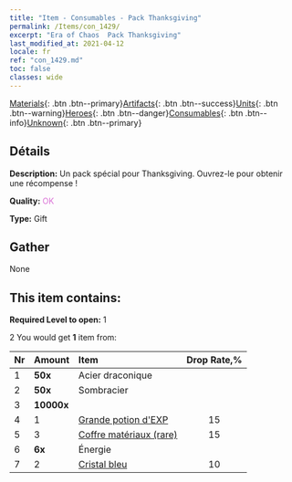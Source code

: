 ```yaml
---
title: "Item - Consumables - Pack Thanksgiving"
permalink: /Items/con_1429/
excerpt: "Era of Chaos  Pack Thanksgiving"
last_modified_at: 2021-04-12
locale: fr
ref: "con_1429.md"
toc: false
classes: wide
---
```

 [Materials](/fr/Items/){: .btn .btn--primary}[Artifacts](/fr/Items/Artifacts/){: .btn .btn--success}[Units](/fr/Items/Units/){: .btn .btn--warning}[Heroes](/fr/Items/Heroes/){: .btn .btn--danger}[Consumables](/fr/Items/Consumables/){: .btn .btn--info}[Unknown](/fr/Items/Unknown/){: .btn .btn--primary}

## Détails
 **Description:** Un pack spécial pour Thanksgiving. Ouvrez-le pour obtenir une récompense !

 **Quality:** <span style="color: #DA70D6">OK</span>

 **Type:** Gift

## Gather

  None

## This item contains:

 **Required Level to open:** 1

 2 You would get **1** item  from:

  | Nr | Amount |     Item    | Drop Rate,% |
  |:---|:-------|:------------|:---------:|
  | 1 |  **50x** | Acier draconique |  | 5 | 
  | 2 |  **50x** | Sombracier |  | 10 | 
  | 3 |  **10000x** | <i class="fas fa-coins"/> |  | 25 | 
  | 4 | 1 | [Grande potion d'EXP](/fr/Items/con_702/) | 15 | 
  | 5 | 3 | [Coffre matériaux (rare)](/fr/Items/con_757/) | 15 | 
  | 6 |  **6x** | Énergie |  | 20 | 
  | 7 | 2 | [Cristal bleu](/fr/Items/con_716/) | 10 | 
